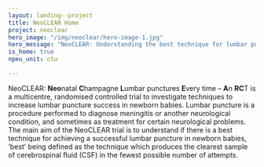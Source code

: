 ```yaml
---
layout: landing--project
title: NeoCLEAR Home
project: neoclear
hero_image: "/img/neoclear/hero-image-1.jpg"
hero_message: "NeoCLEAR: Understanding the best technique for lumbar puncture in newborn babies"
is_home: true
npeu_unit: ctu

---
```

NeoCLEAR: **Neo**natal **C**hampagne **L**umbar punctures **E**very time – **A**n **RC**T is a multicentre, randomised controlled trial to investigate techniques to increase lumbar puncture success in newborn babies. Lumbar puncture is a procedure performed to diagnose meningitis or another neurological condition, and sometimes as treatment for certain neurological problems. The main aim of the NeoCLEAR trial is to understand if there is a best technique for achieving a successful lumbar puncture in newborn babies, ‘best’ being defined as the technique which produces the clearest sample of cerebrospinal fluid (CSF) in the fewest possible number of attempts.